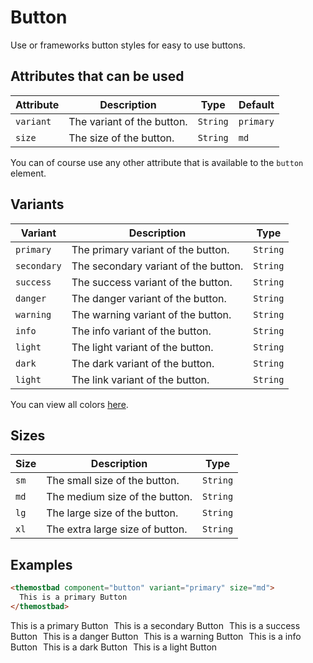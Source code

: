 # Button

Use or frameworks button styles for easy to use buttons.

## Attributes that can be used

| Attribute | Description                | Type     | Default   |
| --------- | -------------------------- | -------- | --------- |
| `variant` | The variant of the button. | `String` | `primary` |
| `size`    | The size of the button.    | `String` | `md`      |

You can of course use any other attribute that is available to the `button` element.

## Variants

| Variant     | Description                          | Type     |
| ----------- | ------------------------------------ | -------- |
| `primary`   | The primary variant of the button.   | `String` |
| `secondary` | The secondary variant of the button. | `String` |
| `success`   | The success variant of the button.   | `String` |
| `danger`    | The danger variant of the button.    | `String` |
| `warning`   | The warning variant of the button.   | `String` |
| `info`      | The info variant of the button.      | `String` |
| `light`     | The light variant of the button.     | `String` |
| `dark`      | The dark variant of the button.      | `String` |
| `light`     | The link variant of the button.      | `String` |

You can view all colors [here](/docs/colors).

## Sizes

| Size | Description                     | Type     |
| ---- | ------------------------------- | -------- |
| `sm` | The small size of the button.   | `String` |
| `md` | The medium size of the button.  | `String` |
| `lg` | The large size of the button.   | `String` |
| `xl` | The extra large size of button. | `String` |

## Examples

```html
<themostbad component="button" variant="primary" size="md">
  This is a primary Button
</themostbad>
```

<themostbad component="button" variant="primary" size="md">
  This is a primary Button
</themostbad>

<themostbad component="button" variant="secondary" size="md" style="margin-left: 5px">
  This is a secondary Button
</themostbad>

<themostbad component="button" variant="success" size="md" style="margin-left: 5px">
  This is a success Button
</themostbad>

<themostbad component="button" variant="danger" size="md" style="margin-left: 5px">
  This is a danger Button
</themostbad>

<themostbad component="button" variant="warning" size="md" style="margin-left: 5px">
  This is a warning Button
</themostbad>

<themostbad component="button" variant="info" size="md" style="margin-left: 5px; margin-top: 5px">
  This is a info Button
</themostbad>

<themostbad component="button" variant="dark" size="md" style="margin-left: 5px; margin-top: 5px">
  This is a dark Button
</themostbad>

<themostbad component="button" variant="light" size="md" style="margin-left: 5px; margin-top: 5px">
  This is a light Button
</themostbad>
